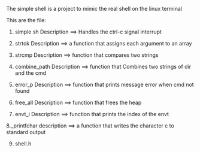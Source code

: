 The simple shell is a project to mimic the real shell on the linux terminal

This are the file:
1. simple sh
Description ==> Handles the ctrl-c signal interrupt

2. strtok
Description ==> a function that assigns each argument to an array

3. strcmp
Description ==> function that compares two strings

4. combine_path
Description ==> function that Combines two strings of dir and the cmd

5. error_p
Description ==> function that prints message error when cmd not found

6. free_all
Description ==> function that frees the heap

7. envt_i
Description ==> function that prints the index of the envt

8._printfchar
description ==> a function that writes the character c to standard output

9. shell.h
